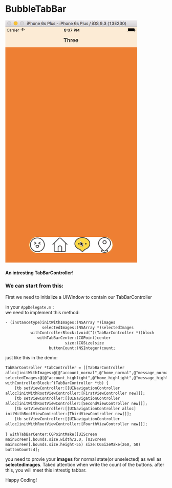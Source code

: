 # BubbleTabBar

![](https://github.com/wondervictor/BubbleTabBar/blob/master/bubble.gif?raw=true)

#### **An intresting TabBarController!**


### We can start from this:

First we need to initialize a UIWindow to contain our TabBarController

in your `AppDelegate.m `:  
we need to implement this method:

```
- (instancetype)initWithImages:(NSArray *)images
                selectedImages:(NSArray *)selectedImages
           withControllerBlock:(void(^)(TabBarController *))block
              withTabBarCenter:(CGPoint)center
                          size:(CGSize)size
                   buttonCount:(NSInteger)count;

```
just like this in the demo:

```
TabBarController *tabController = [[TabBarController alloc]initWithImages:@[@"account_normal",@"home_normal",@"message_normal",@"mycity_normal"]  selectedImages:@[@"account_highlight",@"home_highlight",@"message_highlight",@"mycity_highlight"] withControllerBlock:^(TabBarController *tb) {
	[tb setViewController:[[UINavigationController alloc]initWithRootViewController:[FirstViewController new]]];
	[tb setViewController:[[UINavigationController alloc]initWithRootViewController:[SecondViewController new]]];
	[tb setViewController:[[UINavigationController alloc] initWithRootViewController:[ThirdViewController new]]];
	[tb setViewController:[[UINavigationController alloc]initWithRootViewController:[FourthViewController new]]];
        
} withTabBarCenter:CGPointMake([UIScreen mainScreen].bounds.size.width/2.0, [UIScreen mainScreen].bounds.size.height-55) size:CGSizeMake(260, 50) buttonCount:4];

```


you need to provie your **images** for normal state(or unselected) as well as **selectedImages**. Taked attention when write the count of the buttons. after this, you will meet this intrestig tabbar.

Happy Coding!
